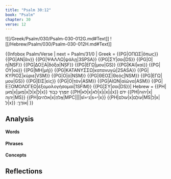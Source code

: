 ```yaml
---
title: "Psalm 30:12"
book: "Psalm"
chapter: 30
verse: 12
---
```

![[/Greek/Psalm/030/Psalm-030-012G.md#Text]]
![[/Hebrew/Psalm/030/Psalm-030-012H.md#Text]]

{{Infobox Psalm/Verse |
  next = Psalm/31/0 |
  Greek = {{PG|ΟΠΩΣ|ὅπως}} {{PG|ΑΝ|ἂν}} {{PG|ΨΑΛΛΩ|ψάλῃ|3SPSA}} {{PG|ΣΥ|σοι|DS}} {{PG|Ο|ἡ|NSF}} {{PG|ΔΟΞΑ|δόξα|NSF}} {{PG|ΕΓΩ|μου|GS}} {{PG|ΚΑΙ|καὶ}} {{PG|ΟΥ|οὐ}} {{PG|ΜΗ|μὴ}} {{PG|ΚΑΤΑΝΥΣΣΩ|κατανυγῶ|2SASA}} {{PG|ΚΥΡΙΟΣ|κύριε|VSM}} {{PG|Ο|ὁ|NSM}} {{PG|ΘΕΟΣ|Θεός|NSM}} {{PG|ΕΓΩ|μου|GS}} {{PG|ΕΙΣ|εἰς}} {{PG|Ο|τὸν|ASM}} {{PG|ΑΙΩΝ|αἰῶνα|ASM}} {{PG|ΕΞΟΜΟΛΟΓΕΩ|ἐξομολογήσομαί|1SFIM}} {{PG|ΣΥ|σοι|DS}}|
  Hebrew = {{PH|מען|x|מַעַן|x|לְ|x|לְ|x}}
יְזַמֶּרְךָ
כָבוֹד
{{PH|לא|x|לֹא|x|וְ|x|וְ|x}}
יִדֹּם
{{PH|יהוה|x|יְהוָה|MS}} {{PH|אלהים|x|אֱלֹהַ|MPC||||sl=ני|s=י|x}} {{PH|עולם|x|עוֹלָם|MS|לְ|x|לְ|x}}
אוֹדֶךָּ
׃|
}}

## Analysis

#### Words

#### Phrases

#### Concepts

## Reflections
